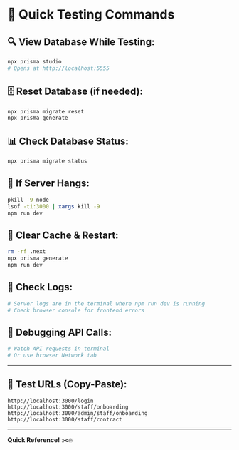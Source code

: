 # 🚀 Quick Testing Commands

## 🔍 View Database While Testing:
```bash
npx prisma studio
# Opens at http://localhost:5555
```

## 🗄️ Reset Database (if needed):
```bash
npx prisma migrate reset
npx prisma generate
```

## 📊 Check Database Status:
```bash
npx prisma migrate status
```

## 🔄 If Server Hangs:
```bash
pkill -9 node
lsof -ti:3000 | xargs kill -9
npm run dev
```

## 🧹 Clear Cache & Restart:
```bash
rm -rf .next
npx prisma generate
npm run dev
```

## 📝 Check Logs:
```bash
# Server logs are in the terminal where npm run dev is running
# Check browser console for frontend errors
```

## 🐛 Debugging API Calls:
```bash
# Watch API requests in terminal
# Or use browser Network tab
```

---

## 🎯 Test URLs (Copy-Paste):
```
http://localhost:3000/login
http://localhost:3000/staff/onboarding
http://localhost:3000/admin/staff/onboarding
http://localhost:3000/staff/contract
```

---

**Quick Reference!** ✂️🔥

